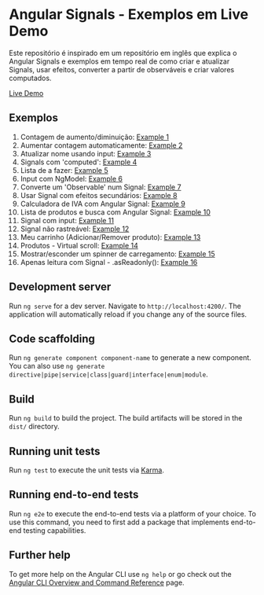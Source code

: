 # Angular Signals - Exemplos em Live Demo

Este repositório é inspirado em um repositório em inglês que explica o Angular Signals e exemplos em tempo real de como criar e atualizar Signals, usar efeitos, converter a partir de observáveis e criar valores computados.

[Live Demo](https://angular-signal-examples.netlify.app/)

## Exemplos
1. Contagem de aumento/diminuição: [Example 1](https://angular-signal-examples.netlify.app/signal/signal-example1)
2. Aumentar contagem automaticamente: [Example 2](https://angular-signal-examples.netlify.app/signal/signal-example2)
3. Atualizar nome usando input: [Example 3](https://angular-signal-examples.netlify.app/signal/signal-example3)
4. Signals com 'computed': [Example 4](https://angular-signal-examples.netlify.app/signal/signal-example4)
5. Lista de a fazer: [Example 5](https://angular-signal-examples.netlify.app/signal/signal-example5)
6. Input com NgModel: [Example 6](https://angular-signal-examples.netlify.app/signal/signal-example6)
7. Converte um 'Observable' num Signal: [Example 7](https://angular-signal-examples.netlify.app/signal/signal-example7)
8. Usar Signal com efeitos secundários: [Example 8](https://angular-signal-examples.netlify.app/signal/signal-example8)
9. Calculadora de IVA com Angular Signal: [Example 9](https://angular-signal-examples.netlify.app/signal/signal-example9)
10. Lista de produtos e busca com Angular Signal: [Example 10](https://angular-signal-examples.netlify.app/signal/signal-example10)
11. Signal com input: [Example 11](https://angular-signal-examples.netlify.app/signal/signal-example11)
12. Signal não rastreável: [Example 12](https://angular-signal-examples.netlify.app/signal/signal-example12)
13. Meu carrinho (Adicionar/Remover produto): [Example 13](https://angular-signal-examples.netlify.app/signal/signal-example13)
14. Produtos - Virtual scroll: [Example 14](https://angular-signal-examples.netlify.app/signal/signal-example14)
15. Mostrar/esconder um spinner de carregamento: [Example 15](https://angular-signal-examples.netlify.app/signal/signal-example15)
15. Apenas leitura com Signal - .asReadonly(): [Example 16](https://angular-signal-examples.netlify.app/signal/signal-example16)

## Development server

Run `ng serve` for a dev server. Navigate to `http://localhost:4200/`. The application will automatically reload if you change any of the source files.

## Code scaffolding

Run `ng generate component component-name` to generate a new component. You can also use `ng generate directive|pipe|service|class|guard|interface|enum|module`.

## Build

Run `ng build` to build the project. The build artifacts will be stored in the `dist/` directory.

## Running unit tests

Run `ng test` to execute the unit tests via [Karma](https://karma-runner.github.io).

## Running end-to-end tests

Run `ng e2e` to execute the end-to-end tests via a platform of your choice. To use this command, you need to first add a package that implements end-to-end testing capabilities.

## Further help

To get more help on the Angular CLI use `ng help` or go check out the [Angular CLI Overview and Command Reference](https://angular.io/cli) page.
